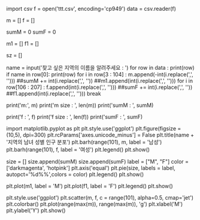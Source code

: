 import csv
f = open('ttt.csv', encoding='cp949')
data = csv.reader(f)

m = []
f = []

sumM = 0
sumF = 0

m1 = []
f1 = []

sz = []

name = input('찾고 싶은 지역의 이름을 알려주세요 : ')
for row in data :
print(row)
if name in row[0]:
print(row)
for i in row[3 : 104] :
m.append(-int(i.replace(',', '')))
##sumM += int(i.replace(',', ''))
##m1.append(int(i.replace(',', '')))
for i in row[106 : 207] :
f.append(int(i.replace(',', '')))
##sumF += int(i.replace(',', ''))
##f1.append(int(i.replace(',', '')))
break

print('m:', m)
print('m size : ', len(m))
print('sumM : ', sumM)


print('f : ', f)
print('f size : ', len(f))
print('sumF : ', sumF)

import matplotlib.pyplot as plt
plt.style.use('ggplot')
plt.figure(figsize = (10,5), dpi=300)
plt.rcParams['axes.unicode_minus'] = False
plt.title(name + '지역의 남녀 성별 인구 분포')
plt.barh(range(101), m, label = '남성')
plt.barh(range(101), f, label = '여성')
plt.legend()
plt.show()

size = []
size.append(sumM)
size.append(sumF)
label = ["M", "F"]
color = ['darkmagenta', 'hotpink']
plt.axis('equal')
plt.pie(size, labels = label, autopct='%d%%',colors = color)
plt.legend()
plt.show()

plt.plot(m1, label = 'M')
plt.plot(f1, label = 'F')
plt.legend()
plt.show()

plt.style.use('ggplot')
plt.scatter(m, f, c = range(101), alpha=0.5, cmap='jet')
plt.colorbar()
plt.plot(range(max(m)), range(max(m)), 'g')
plt.xlabel('M')
plt.ylabel('Y')
plt.show()
